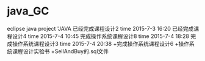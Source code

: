 # java_GC
eclipse java project
'JAVA
已经完成课程设计2
time 2015-7-3 16:20
    已经完成课程设计4
time 2015-7-4 10:45
    完成操作系统课程设计8
time 2015-7-4 18:28
    完成操作系统课程设计3
time 2015-7-4 20:38
    +完成操作系统课程设计6
    +操作系统课程设计实验书
    +SellAndBuy的.sql文件

